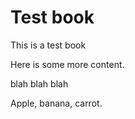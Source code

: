# Test book

This is a test book

Here is some more content.

blah blah blah

Apple, banana, carrot.

